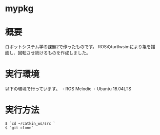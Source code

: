 # mypkg

# 概要
ロボットシステム学の課題2で作ったものです。
ROSのturtlwsimにより亀を描画し、回転させ続けるものを作成しました。

# 実行環境

以下の環境で行っています。
・ROS Melodic
・Ubuntu 18.04LTS


# 実行方法
    $ `cd ~/catkin_ws/src `
    $ `git clone`
